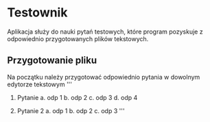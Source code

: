 # Testownik

Aplikacja służy do nauki pytań testowych, które program pozyskuje z odpowiednio przygotowanych plików tekstowych.

## Przygotowanie pliku

Na początku należy przygotować odpowiednio pytania w dowolnym edytorze tekstowym
'''

1. Pytanie
   a. odp 1
   b. odp 2
   c. odp 3
   d. odp 4

2. Pytanie 2
   a. odp 1
   b. odp 2
   c. odp 3
   '''
